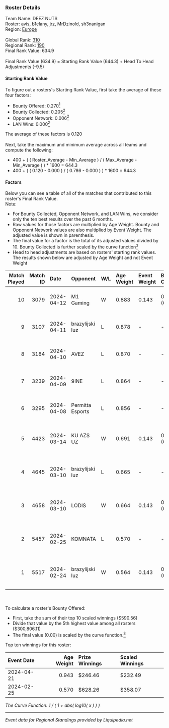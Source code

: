 ### Roster Details<br />
Team Name: DEEZ NUTS<br />
Roster: avis, b1elany, jrz, MrDzinold, sh3nanigan<br />
Region: [Europe]( ../standings_europe.md)<br />
<br />
Global Rank: [310](../standings_global.md)<br />
Regional Rank: [190]( ../standings_europe.md)<br />
Final Rank Value:  634.9<br />
<br />
Final Rank Value (634.9) = Starting Rank Value (644.3) + Head To Head Adjustments (-9.5)<br />

#### Starting Rank Value<br />
To figure out a rosters's Starting Rank Value, first take the average of these four factors:<br />
- Bounty Offered: 0.270[<sup>1</sup>](#table2)
- Bounty Collected: 0.205[<sup>2</sup>](#table1)
- Opponent Network: 0.006[<sup>2</sup>](#table1)
- LAN Wins: 0.000[<sup>2</sup>](#table1)

The average of these factors is 0.120<br />
<br />
Next, take the maximum and minimum average across all teams and compute the following:<br />
- 400 + ( ( Roster_Average - Min_Average ) / ( Max_Average - Min_Average ) ) * 1600 = 644.3
- 400 + ( ( 0.120 - 0.000 ) / ( 0.786 - 0.000 ) ) * 1600 = 644.3


#### Factors<br />
Below you can see a table of all of the matches that contributed to this roster's Final Rank Value.<br />
Note:<br />

- For Bounty Collected, Opponent Network, and LAN Wins, we consider only the ten best results over the past 6 months.
- Raw values for those factors are multiplied by Age Weight. Bounty and Opponent Network values are also multiplied by Event Weight. The adjusted value is shown in parenthesis.
- The final value for a factor is the total of its adjusted values divided by 10. Bounty Collected is further scaled by the curve function[<sup>3</sup>](#curveFunction)
- Head to head adjustments are based on rosters' starting rank values. The results shown below are adjusted by Age Weight and not Event Weight
<span id="table1"></span><br />


| Match Played | Match ID | Date       | Opponent         | W/L | Age Weight | Event Weight | Bounty Collected | Opponent Network | LAN Wins  | H2H Adj. | Roster                                    |
| -: | -: | :- | :- | :- | :- | :- | :- | :- | :- | -: | :- |
|           10 |     3079 | 2024-04-12 | M1 Gaming        | W   | 0.883      | 0.143        | 0.001 (0.000)    | 0.024 (0.003)    | 0 (0.000) |    13.66 | avis, b1elany, jrz, MrDzinold, sh3nanigan |
|            9 |     3107 | 2024-04-11 | brazylijski luz  | L   | 0.878      | -            | -                | -                | -         |    -7.91 | avis, b1elany, jrz, MrDzinold, sh3nanigan |
|            8 |     3184 | 2024-04-10 | AVEZ             | L   | 0.870      | -            | -                | -                | -         |    -7.97 | avis, b1elany, jrz, MrDzinold, sh3nanigan |
|            7 |     3239 | 2024-04-09 | 9INE             | L   | 0.864      | -            | -                | -                | -         |   -12.30 | avis, b1elany, jrz, MrDzinold, sh3nanigan |
|            6 |     3295 | 2024-04-08 | Permitta Esports | L   | 0.856      | -            | -                | -                | -         |    -4.78 | avis, b1elany, jrz, MrDzinold, sh3nanigan |
|            5 |     4423 | 2024-03-14 | KU AZS UZ        | W   | 0.691      | 0.143        | 0.000 (0.000)    | 0.018 (0.002)    | 0 (0.000) |     4.37 | avis, b1elany, ewrzyn, sh3nanigan, zaNNN  |
|            4 |     4645 | 2024-03-10 | brazylijski luz  | L   | 0.665      | -            | -                | -                | -         |    -7.10 | avis, b1elany, ewrzyn, sh3nanigan, zaNNN  |
|            3 |     4658 | 2024-03-10 | LODIS            | W   | 0.664      | 0.143        | 0.001 (0.000)    | 0.140 (0.013)    | 0 (0.000) |     8.77 | avis, b1elany, ewrzyn, sh3nanigan, zaNNN  |
|            2 |     5457 | 2024-02-25 | KOMNATA          | L   | 0.570      | -            | -                | -                | -         |    -8.51 | avis, b1elany, kRaSnaL, sh3nanigan, zaNNN |
|            1 |     5517 | 2024-02-24 | brazylijski luz  | W   | 0.564      | 0.143        | 0.013 (0.001)    | 0.490 (0.040)    | 0 (0.000) |    12.30 | avis, b1elany, kRaSnaL, sh3nanigan, zaNNN |

<br />
<span id="table2"></span><br />
To calculate a roster's Bounty Offered:<br />

- First, take the sum of their top 10 scaled winnings ($590.56)
- Divide that value by the 5th highest value among all rosters ($300,806.11)
- The final value (0.00) is scaled by the curve function.[<sup>3</sup>](#curveFunction)

Top ten winnings for this roster:<br />

| Event Date | Age Weight | Prize Winnings | Scaled Winnings |
| :- | -: | :- | :- |
| 2024-04-21 |      0.943 | $246.46        | $232.49         |
| 2024-02-25 |      0.570 | $628.26        | $358.07         |


<span id="curveFunction"></span>_The Curve Function: 1 / ( 1 + abs( log10( x ) ) )_<br />

---
_Event data for Regional Standings provided by Liquipedia.net_<br />

